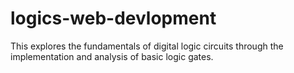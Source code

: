 # logics-web-devlopment
This explores the fundamentals of digital logic circuits through the implementation and analysis of basic logic gates.
